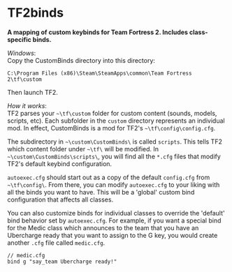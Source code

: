 TF2binds
========
**A mapping of custom keybinds for Team Fortress 2. Includes class-specific binds.**

*Windows*:  
Copy the CustomBinds directory into this directory:  
```
C:\Program Files (x86)\Steam\SteamApps\common\Team Fortress 2\tf\custom
```
Then launch TF2.  

*How it works*:  
TF2 parses your `~\tf\custom` folder for custom content (sounds, models, scripts, etc). Each subfolder in the `custom` directory represents an individual mod. In effect, CustomBinds is a mod for TF2's `~\tf\config\config.cfg`.

The subdirectory in `~\custom\CustomBinds\` is called `scripts`. This tells TF2 which content folder under `~\tf\` will be modified. In `~\custom\CustomBinds\scripts\`, you will find all the `*.cfg` files that modify TF2's default keybind configuration.

`autoexec.cfg` should start out as a copy of the default `config.cfg` from `~\tf\config\`. From there, you can modify `autoexec.cfg` to your liking with all the binds you want to have. This will be a 'global' custom bind configuration that affects all classes.

You can also customize binds for individual classes to override the 'default' bind behavior set by `autoexec.cfg`. For example, if you want a special bind for the Medic class which announces to the team that you have an Ubercharge ready that you want to assign to the G key, you would create another `.cfg` file called `medic.cfg`.

```
// medic.cfg
bind g "say_team Ubercharge ready!"
```
